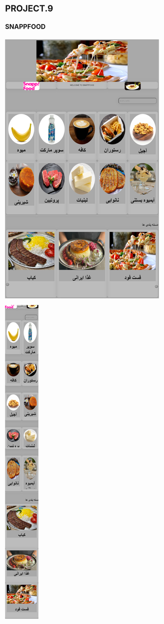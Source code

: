 # PROJECT.9
SNAPPFOOD
---
![screen shot](screencapture-file-D-web-project-9-html-2023-07-08-01_21_14.png)
---
![screen shot](screencapture-file-D-web-project-9-html-2023-07-08-01_35_48.png)
